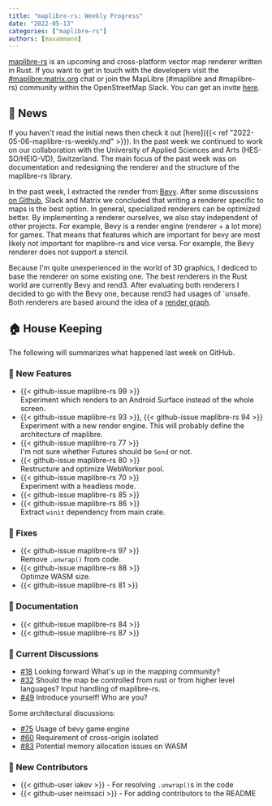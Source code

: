 ```yaml
---
title: "maplibre-rs: Weekly Progress"
date: "2022-05-13"
categories: ["maplibre-rs"]
authors: [maxammann]
---
```


[maplibre-rs](https://github.com/maplibre/maplibre-rs) is an upcoming and cross-platform vector map renderer written in Rust. If you want to get in touch with the developers visit the [#maplibre:matrix.org](https://matrix.to/#/#mapr:matrix.org) chat or join the MapLibre (#maplibre and #maplibre-rs) community within the OpenStreetMap Slack. You can get an invite [here](https://osmus-slack.herokuapp.com/).

## 📰 News

If you haven't read the initial news then check it out [here]({{< ref "2022-05-06-maplibre-rs-weekly.md" >}}).
In the past week we continued to work on our collaboration with the University of Applied Sciences and Arts (HES-SO/HEIG-VD), Switzerland.
The main focus of the past week was on documentation and redesigning the renderer and the structure of the maplibre-rs library.

In the past week, I extracted the render from [Bevy](https://bevyengine.org/). After some discussions [on Github](https://github.com/maplibre/maplibre-rs/discussions/75), Slack and Matrix we concluded that writing a renderer specific to maps is the best option. In general, specialized renderers can be optimized better. By implementing a renderer ourselves, we also stay independent of other projects. For example, Bevy is a render engine (renderer + a lot more) for games. That means that features which are important for bevy are most likely not important for maplibre-rs and vice versa. For example, the Bevy renderer does not support a stencil.

Because I'm quite unexperienced in the world of 3D graphics, I dediced to base the renderer on some existing one. The best renderers in the Rust world are currently Bevy and rend3. After evaluating both renderers I decided to go with the Bevy one, because rend3 had usages of `unsafe. Both renderers are based around the idea of a [render graph](https://logins.github.io/graphics/2021/05/31/RenderGraphs.html).

## 🏠 House Keeping

The following will summarizes what happened last week on GitHub.

### 🎁 New Features

- {{< github-issue maplibre-rs 99 >}}<br>
  Experiment which renders to an Android Surface instead of the whole screen.
- {{< github-issue maplibre-rs 93 >}}, {{< github-issue maplibre-rs 94 >}}<br>
  Experiment with a new render engine. This will probably define the architecture of maplibre.
- {{< github-issue maplibre-rs 77 >}}<br>
  I'm not sure whether Futures should be `Send` or not.
- {{< github-issue maplibre-rs 80 >}}<br>
  Restructure and optimize WebWorker pool.
- {{< github-issue maplibre-rs 70 >}}<br>
  Experiment with a headless mode.
- {{< github-issue maplibre-rs 85 >}}<br>
- {{< github-issue maplibre-rs 86 >}}<br>
  Extract `winit` dependency from main crate.

### 🔧 Fixes

- {{< github-issue maplibre-rs 97 >}}<br>
  Remove `.unwrap()` from code.
- {{< github-issue maplibre-rs 88 >}}<br>
  Optimze WASM size.
- {{< github-issue maplibre-rs 81 >}}

### 📄 Documentation

- {{< github-issue maplibre-rs 84 >}}
- {{< github-issue maplibre-rs 87 >}}

### 🧵 Current Discussions

- [#18](https://github.com/maplibre/maplibre-rs/discussions/18) Looking forward
  What's up in the mapping community?
- [#32](https://github.com/maplibre/maplibre-rs/discussions/32) Should the map be controlled from rust or from higher level languages?
  Input handling of maplibre-rs.
- [#49](https://github.com/maplibre/maplibre-rs/discussions/49) Introduce yourself!
  Who are you?

Some architectural discussions:

- [#75](https://github.com/maplibre/maplibre-rs/discussions/75) Usage of bevy game engine
- [#60](https://github.com/maplibre/maplibre-rs/discussions/60) Requirement of cross-origin isolated
- [#83](https://github.com/maplibre/maplibre-rs/discussions/83) Potential memory allocation issues on WASM

### 👋 New Contributors

- {{< github-user iakev >}} - For resolving `.unwrap()`s in the code
- {{< github-user neimsaci >}} - For adding contributors to the README



